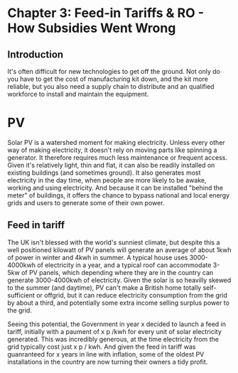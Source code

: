 # Chapter 3: Feed-in Tariffs & RO - How Subsidies Went Wrong

## Introduction

It's often difficult for new technologies to get off the ground. Not only do you have to get the cost of manufacturing kit down, and the kit more reliable, but you also need a supply chain to distribute and an qualified workforce to install and maintain the equipment. 

# PV

Solar PV is a watershed moment for making electricity. Unless every other way of making electricity, it doesn't rely on moving parts like spinning a generator. It therefore requires much less maintenance or frequent access. Given it's relatively light, thin and flat, it can also be readily installed on existing buildings (and sometimes ground). It also generates most electricity in the day time, when people are more likely to be awake, working and using electricity. And because it can be installed "behind the meter" of buildings, it offers the chance to bypass national and local energy grids and users to generate some of their own power.


## Feed in tariff

The UK isn't blessed with the world's sunniest climate, but despite this a well positioned kilowatt of PV panels will generate an average of about 1kwh of power in winter and 4kwh in summer. A typical house uses 3000-4000kwh of electricity in a year, and a typical roof can accommodate 3-5kw of PV panels, which depending where they are in the country can generate 3000-4000kwh of electricity. Given the solar is so heavilly skewed to the summer (and daytime), PV can't make a British home totally self-sufficient or offgrid, but it can reduce electricity consumption from the grid by about a third, and potentially some extra income selling surplus power to the grid. 

Seeing this potential, the Government in year x decided to launch a feed in tariff, initially with a paument of x p /kwh for every unit of solar electricity generated. This was incredibly generous, at the time electricity from the grid typically cost just x p / kwh. And given the feed in tariff was guanranteed for x years in line with inflation, some of the oldest PV installations in the country are now turning their owners a tidy profit. 